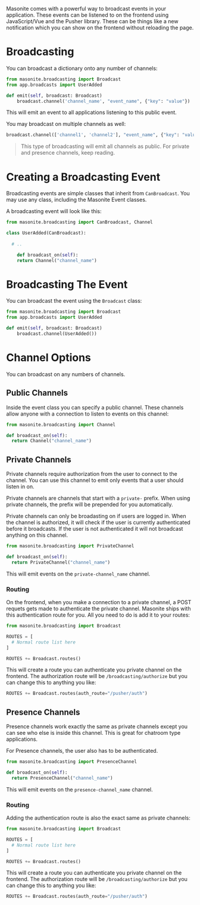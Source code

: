Masonite comes with a powerful way to broadcast events in your application. These events can be listened to on the frontend using JavaScript/Vue and the Pusher library. These can be things like a new notification which you can show on the frontend without reloading the page.

# Broadcasting

You can broadcast a dictionary onto any number of channels:

```python
from masonite.broadcasting import Broadcast
from app.broadcasts import UserAdded

def emit(self, broadcast: Broadcast)
	broadcast.channel('channel_name', "event_name", {"key": "value"})
```

This will emit an event to all  applications listening to this public event.

You may broadcast on multiple channels as well:

```python
broadcast.channel(['channel1', 'channel2'], "event_name", {"key": "value"})
```

> This type of broadcasting will emit all channels as public. For private and presence channels, keep reading.

# Creating a Broadcasting Event

Broadcasting events are simple classes that inherit from `CanBroadcast`. You may use any class, including the Masonite Event classes.

A broadcasting event will look like this:

```python
from masonite.broadcasting import CanBroadcast, Channel

class UserAdded(CanBroadcast):
  
  # ..

	def broadcast_on(self):
  	return Channel("channel_name")
```

# Broadcasting The Event

You can broadcast the event using the `Broadcast` class:

```python
from masonite.broadcasting import Broadcast
from app.broadcasts import UserAdded

def emit(self, broadcast: Broadcast)
	broadcast.channel(UserAdded())
```

# Channel Options

You can broadcast on any numbers of channels. 

## Public Channels

Inside the event class you can specify a public channel. These channels allow anyone with a connection to listen to events on this channel:

```python
from masonite.broadcasting import Channel

def broadcast_on(self):
  return Channel("channel_name")
```

## Private Channels

Private channels require authorization from the user to connect to the channel. You can use this channel to emit only events that a user should listen in on.

Private channels are channels that start with a `private-` prefix. When using private channels, the prefix will be prepended for you automatically.

Private channels can only be broadasting on if users are logged in. When the channel is authorized, it will check if the user is currently authenticated before it broadcasts. If the user is not authenticated it will not broadcast anything on this channel.

```python
from masonite.broadcasting import PrivateChannel

def broadcast_on(self):
  return PrivateChannel("channel_name")
```

This will emit events on the `private-channel_name` channel.

### Routing

On the frontend, when you make a connection to a private channel, a POST requets gets made to authenticate the private channel. Masonite ships with this authentication route for you. All you need to do is add it to your routes:

```python
from masonite.broadcasting import Broadcast

ROUTES = [
  # Normal route list here
]

ROUTES += Broadcast.routes()
```

This will create a route you can authenticate you private channel on the frontend. The authorization route will be `/broadcasting/authorize` but you can change this to anything you like:

```python
ROUTES += Broadcast.routes(auth_route="/pusher/auth")
```

## Presence Channels

Presence channels work exactly the same as private channels except you can see who else is inside this channel. This is great for chatroom type applications.

For Presence channels, the user also has to be authenticated.

```python
from masonite.broadcasting import PresenceChannel

def broadcast_on(self):
  return PresenceChannel("channel_name")
```

This will emit events on the `presence-channel_name` channel.

### Routing

Adding the authentication route is also the exact same as private channels:

```python
from masonite.broadcasting import Broadcast

ROUTES = [
  # Normal route list here
]

ROUTES += Broadcast.routes()
```

This will create a route you can authenticate you private channel on the frontend. The authorization route will be `/broadcasting/authorize` but you can change this to anything you like:

```python
ROUTES += Broadcast.routes(auth_route="/pusher/auth")
```
